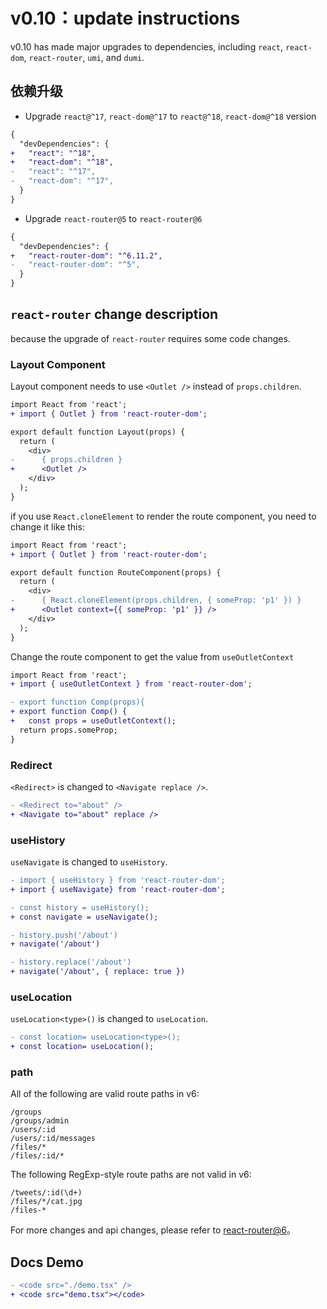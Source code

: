 # v0.10：update instructions

v0.10 has made major upgrades to dependencies, including `react`, `react-dom`, `react-router`, `umi`, and `dumi`.

## 依赖升级

- Upgrade `react@^17`, `react-dom@^17` to `react@^18`, `react-dom@^18` version

```diff
{
  "devDependencies": {
+   "react": "^18",
+   "react-dom": "^18",
-   "react": "^17",
-   "react-dom": "^17",
  }
}
```

- Upgrade `react-router@5` to `react-router@6`

```diff
{
  "devDependencies": {
+   "react-router-dom": "^6.11.2",
-   "react-router-dom": "^5",
  }
}
```

## `react-router` change description

because the upgrade of `react-router` requires some code changes.

### Layout Component

Layout component needs to use `<Outlet />` instead of `props.children`.

```diff
import React from 'react';
+ import { Outlet } from 'react-router-dom';

export default function Layout(props) {
  return (
    <div>
-      { props.children }
+      <Outlet />
    </div>
  );
}
```

if you use `React.cloneElement` to render the route component, you need to change it like this:

```diff
import React from 'react';
+ import { Outlet } from 'react-router-dom';

export default function RouteComponent(props) {
  return (
    <div>
-      { React.cloneElement(props.children, { someProp: 'p1' }) }
+      <Outlet context={{ someProp: 'p1' }} />
    </div>
  );
}
```

Change the route component to get the value from `useOutletContext`

```diff
import React from 'react';
+ import { useOutletContext } from 'react-router-dom';

- export function Comp(props){
+ export function Comp() {
+   const props = useOutletContext();
  return props.someProp;
}
```

### Redirect

`<Redirect>` is changed to `<Navigate replace />`.

```diff
- <Redirect to="about" />
+ <Navigate to="about" replace />
```

### useHistory

`useNavigate` is changed to `useHistory`.

```diff
- import { useHistory } from 'react-router-dom';
+ import { useNavigate} from 'react-router-dom';

- const history = useHistory();
+ const navigate = useNavigate();

- history.push('/about')
+ navigate('/about')

- history.replace('/about')
+ navigate('/about', { replace: true })
```

### useLocation

`useLocation<type>()` is changed to `useLocation`.

```diff
- const location= useLocation<type>();
+ const location= useLocation();
```

### path

All of the following are valid route paths in v6:

```
/groups
/groups/admin
/users/:id
/users/:id/messages
/files/*
/files/:id/*
```

The following RegExp-style route paths are not valid in v6:

```
/tweets/:id(\d+)
/files/*/cat.jpg
/files-*
```

For more changes and api changes, please refer to [react-router@6](https://reactrouter.com/en/main/upgrading/v5)。

## Docs Demo

```diff
- <code src="./demo.tsx" />
+ <code src="demo.tsx"></code>
```
